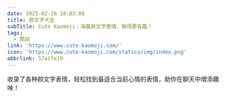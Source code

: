 ```yaml
---
date: 2025-02-16 18:03:08
title: 颜文字大全
subTitle: Cute Kaomoji：海量颜文字表情，聊得更有趣！
tags:
  - 酷站
link: 'https://www.cute-kaomoji.com/'
icon: 'https://www.cute-kaomoji.com/statics/img/index.png'
abbrlink: 57a1fe19
---
```


收录了各种颜文字表情，轻松找到最适合当前心情的表情，助你在聊天中增添趣味！